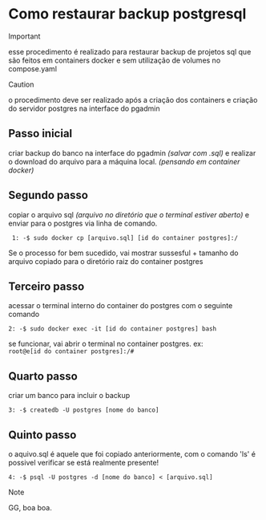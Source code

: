 # Como restaurar backup postgresql 

> [!IMPORTANT]
> esse procedimento é realizado para restaurar backup de projetos sql que são feitos em containers docker e sem utilização de volumes no compose.yaml

>[!CAUTION]
> o procedimento deve ser realizado após a criação dos containers e criação do servidor postgres na interface do pgadmin

## Passo inicial
criar backup do banco na interface do pgadmin _(salvar com .sql)_ e realizar o download do arquivo para a máquina local. _(pensando em container docker)_ 

## Segundo passo 
copiar o arquivo sql _(arquivo no diretório que o terminal estiver aberto)_ e enviar para o postgres via linha de comando. 
``` 
 1: -$ sudo docker cp [arquivo.sql] [id do container postgres]:/
```
Se o processo for bem sucedido, vai mostrar sussesful + tamanho do arquivo copiado para o diretório raiz do container postgres

## Terceiro passo
acessar o terminal interno do container do postgres com o seguinte comando
``` 
2: -$ sudo docker exec -it [id do container postgres] bash
```
se funcionar, vai abrir o terminal no container postgres.
ex:\
`root@e[id do container postgres]:/#`
## Quarto passo
criar um banco para incluir o backup
``` 
3: -$ createdb -U postgres [nome do banco]
```
## Quinto passo
o aquivo.sql é aquele que foi copiado anteriormente, com o comando 'ls' é possivel verificar se está realmente presente!
```
4: -$ psql -U postgres -d [nome do banco] < [arquivo.sql]
```
> [!NOTE]
> GG, boa boa.
